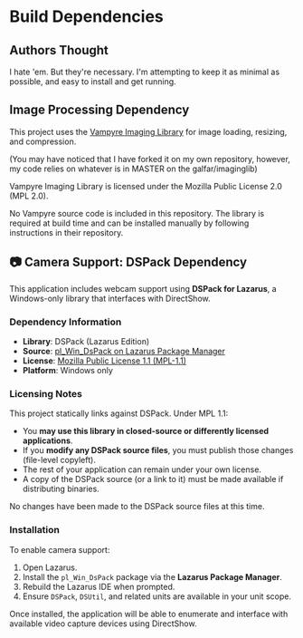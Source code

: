 # Build Dependencies
## Authors Thought
I hate 'em.  But they're necessary.  I'm attempting to keep it as minimal as possible, and easy to install and get running.

## Image Processing Dependency

This project uses the [Vampyre Imaging Library](https://github.com/galfar/imaginglib) for image loading, resizing, and compression.

(You may have noticed that I have forked it on my own repository, however, my code relies on whatever is in MASTER on the galfar/imaginglib)

Vampyre Imaging Library is licensed under the Mozilla Public License 2.0 (MPL 2.0).

No Vampyre source code is included in this repository. The library is required at build time and can be installed manually by following instructions in their repository.


## 📷 Camera Support: DSPack Dependency

This application includes webcam support using **DSPack for Lazarus**, a Windows-only library that interfaces with DirectShow.

### Dependency Information

- **Library**: DSPack (Lazarus Edition)
- **Source**: [pl_Win_DsPack on Lazarus Package Manager](https://bitbucket.org/avra/ct4laz/downloads/)
- **License**: [Mozilla Public License 1.1 (MPL-1.1)](https://www.mozilla.org/MPL/1.1/)
- **Platform**: Windows only

### Licensing Notes

This project statically links against DSPack. Under MPL 1.1:

- You **may use this library in closed-source or differently licensed applications**.
- If you **modify any DSPack source files**, you must publish those changes (file-level copyleft).
- The rest of your application can remain under your own license.
- A copy of the DSPack source (or a link to it) must be made available if distributing binaries.

No changes have been made to the DSPack source files at this time.

### Installation

To enable camera support:

1. Open Lazarus.
2. Install the `pl_Win_DsPack` package via the **Lazarus Package Manager**.
3. Rebuild the Lazarus IDE when prompted.
4. Ensure `DSPack`, `DSUtil`, and related units are available in your unit scope.

Once installed, the application will be able to enumerate and interface with available video capture devices using DirectShow.

